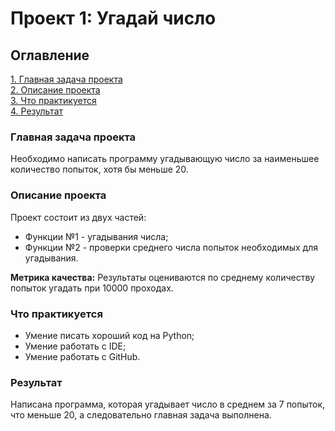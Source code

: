 # Проект 1: Угадай число
## Оглавление  
[1. Главная задача проекта](#Главная-задача-проекта)  
[2. Описание проекта](#Описание-проекта)  
[3. Что практикуется](#Что-практикуется)  
[4. Результат](#Результат)    

### Главная задача проекта
Необходимо написать программу угадывающую число за наименьшее количество попыток, хотя бы меньше 20.
### Описание проекта
Проект состоит из двух частей:
- Функции №1 - угадывания числа;
- Функции №2 - проверки среднего числа попыток необходимых для угадывания.

**Метрика качества:**
Результаты оцениваются по среднему количеству попыток угадать при 10000 проходах.
### Что практикуется
- Умение писать хороший код на Python;
- Умение работать с IDE;
- Умение работать с GitHub.
### Результат
Написана программа, которая угадывает число в среднем за 7 попыток, что меньше 20, а следовательно главная задача выполнена.